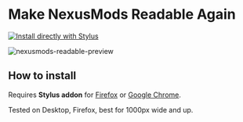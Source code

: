 # Make NexusMods Readable Again

[![Install directly with Stylus](https://img.shields.io/badge/Install%20directly%20with-Stylus-00adad.svg)](https://raw.githubusercontent.com/fabd/nexusmods-readable/master/nexusmods-readable.user.css)

![nexusmods-readable-preview](https://user-images.githubusercontent.com/169391/43167195-2691e216-8f99-11e8-9a0e-eb45affaf562.png)

## How to install

Requires **Stylus addon** for [Firefox](https://addons.mozilla.org/en-US/firefox/addon/styl-us/) or 
 [Google Chrome](https://chrome.google.com/webstore/detail/stylus/clngdbkpkpeebahjckkjfobafhncgmne?hl=en).

Tested on Desktop, Firefox, best for 1000px wide and up.
